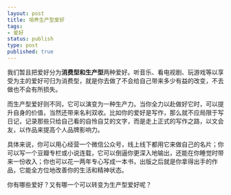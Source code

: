 ```yaml
--- 
layout: post
title: 培养生产型爱好
tags: 
- 爱好
status: publish
type: post
published: true
---
```


我们暂且把爱好分为**消费型和生产型**两种爱好。听音乐、看电视剧、玩游戏等以享受为主的爱好可归为消费型，就是你去做了不会给自己带来多少有益的改变，不去做也不会有所损失。

而生产型爱好则不同，它可以演变为一种生产力。当你全力以赴做好它时，可以提升自身的价值，当然还带来名利双收。比如你的爱好是写作，那么就不应局限于写日记，记录那些只给自己看的自怜自艾的文字，而是走上正式的写作之路，以文会友，以作品来提高个人品牌影响力。

具体来说，你可以用心经营一个微信公众号，线上线下都用它来做自己的名片；你可以写一个豆瓣专栏或小说连载，它可以倒逼你更深入地输出，还能在你睡觉时带来一份收入；你也可以花一两年专心写成一本书，出版之后就是你拿得出手的作品，它能全方位地改善你的生活和精神状态。

你有哪些爱好？又有哪一个可以转变为生产型爱好呢？
